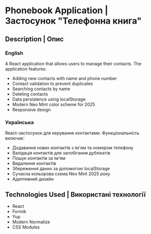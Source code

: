 # Phonebook Application | Застосунок "Телефонна книга"

## Description | Опис

### English

A React application that allows users to manage their contacts. The application
features:

- Adding new contacts with name and phone number
- Contact validation to prevent duplicates
- Searching contacts by name
- Deleting contacts
- Data persistence using localStorage
- Modern Neo Mint color scheme for 2025
- Responsive design

### Українська

React-застосунок для керування контактами. Функціональність включає:

- Додавання нових контактів з ім'ям та номером телефону
- Валідація контактів для запобігання дублікатів
- Пошук контактів за ім'ям
- Видалення контактів
- Збереження даних за допомогою localStorage
- Сучасна кольорова схема Neo Mint 2025 року
- Адаптивний дизайн

## Technologies Used | Використані технології

- React
- Formik
- Yup
- Modern Normalize
- CSS Modules
